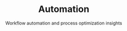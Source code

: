 ---
layout: category
title: "Automation"
subtitle: "Workflow automation and process optimization insights"
category: automation
---